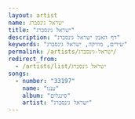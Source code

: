 ```yaml
---
layout: artist
name: ישראל גינסברג
title: "ישראל גינסברג"
description: "דף האמן ישראל גינסברג"
keywords: "שירים, מוזיקה, ישראל גינסברג"
permalink: /artists/ישראל-גינסברג/
redirect_from:
  - /artists/list/ישראל גינסברג
songs:
  - number: "33197"
    name: "עננו"
    album: "סינגלים"
    artist: "ישראל גינסברג"
---
```

